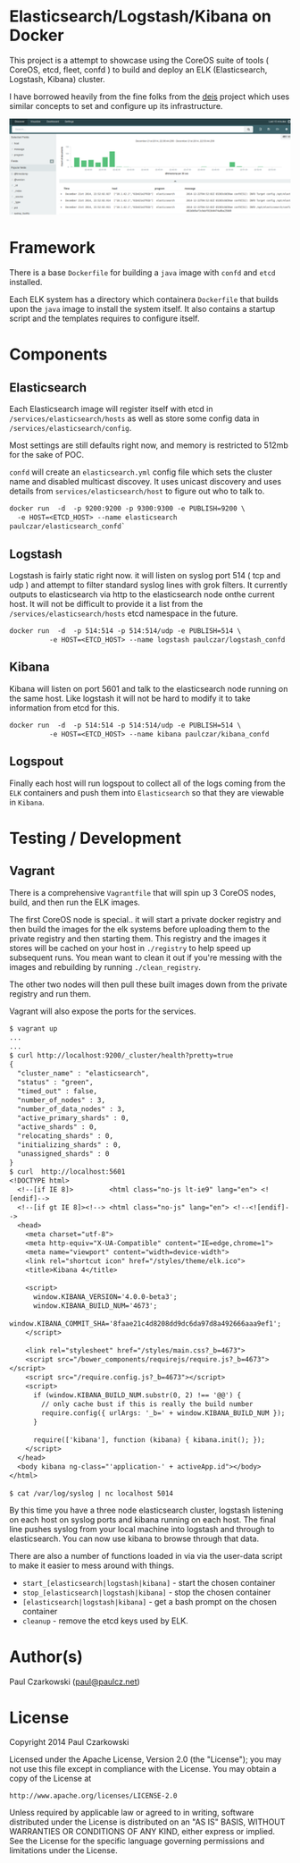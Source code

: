 Elasticsearch/Logstash/Kibana on Docker
=======================================

This project is a attempt to showcase using the CoreOS suite of tools ( CoreOS, etcd, fleet, confd ) to build and deploy an ELK (Elasticsearch, Logstash, Kibana) cluster.

I have borrowed heavily from the fine folks from the [deis](https://github.com/deis/deis) project which uses similar concepts to set and configure up its infrastructure.

![Kibana Screenshot](docs/kibana.png)

Framework
=========

There is a base `Dockerfile` for building a `java` image with `confd` and `etcd` installed.

Each ELK system has a directory which containera `Dockerfile` that builds upon the `java` image to install the system itself.   It also contains a startup script and the templates requires to configure itself.

Components
==========

Elasticsearch
-------------

Each Elasticsearch image will register itself with etcd in `/services/elasticsearch/hosts` as well as store some config data in `/services/elasticsearch/config`.

Most settings are still defaults right now, and memory is restricted to 512mb for the sake of POC.

`confd` will create an `elasticsearch.yml` config file which sets the cluster name and disabled multicast discovey.  It uses unicast discovery and uses details from `services/elasticsearch/host` to figure out who to talk to.

```
docker run  -d  -p 9200:9200 -p 9300:9300 -e PUBLISH=9200 \
  -e HOST=<ETCD_HOST> --name elasticsearch paulczar/elasticsearch_confd`
```

Logstash
--------

Logstash is fairly static right now.   it will listen on syslog port 514 ( tcp and udp ) and attempt to filter standard syslog lines with grok filters.    It currently outputs to elasticsearch via http to the elasticsearch node onthe current host.   It will  not be difficult to provide it a list from the `/services/elasticsearch/hosts` etcd namespace in the future.

```
docker run  -d  -p 514:514 -p 514:514/udp -e PUBLISH=514 \
          -e HOST=<ETCD_HOST> --name logstash paulczar/logstash_confd
```

Kibana
------

Kibana will listen on port 5601 and talk to the elasticsearch node running on the same host.  Like logstash it will not be hard to modify it to take information from etcd for this.

```
docker run  -d  -p 514:514 -p 514:514/udp -e PUBLISH=514 \
          -e HOST=<ETCD_HOST> --name kibana paulczar/kibana_confd
```

Logspout
--------

Finally each host will run logspout to collect all of the logs coming from the `ELK` containers and push them into `Elasticsearch` so that they are viewable in `Kibana`.


Testing / Development
=====================

Vagrant
-------

There is a comprehensive `Vagrantfile` that will spin up 3 CoreOS nodes, build, and then run the ELK images.

The first CoreOS node is special..  it will start a private docker registry and then build the images for the elk systems before uploading them to the private registry and then starting them.  This registry and the images it stores will be cached on your host in `./registry` to help speed up subsequent runs.  You mean want to clean it out if you're messing with the images and rebuilding by running `./clean_registry`.

The other two nodes will then pull these built images down from the private registry and run them.

Vagrant will also expose the ports for the services.

```
$ vagrant up
...
...
$ curl http://localhost:9200/_cluster/health?pretty=true
{
  "cluster_name" : "elasticsearch",
  "status" : "green",
  "timed_out" : false,
  "number_of_nodes" : 3,
  "number_of_data_nodes" : 3,
  "active_primary_shards" : 0,
  "active_shards" : 0,
  "relocating_shards" : 0,
  "initializing_shards" : 0,
  "unassigned_shards" : 0
}
$ curl  http://localhost:5601
<!DOCTYPE html>
  <!--[if IE 8]>         <html class="no-js lt-ie9" lang="en"> <![endif]-->
  <!--[if gt IE 8]><!--> <html class="no-js" lang="en"> <!--<![endif]-->
  <head>
    <meta charset="utf-8">
    <meta http-equiv="X-UA-Compatible" content="IE=edge,chrome=1">
    <meta name="viewport" content="width=device-width">
    <link rel="shortcut icon" href="/styles/theme/elk.ico">
    <title>Kibana 4</title>

    <script>
      window.KIBANA_VERSION='4.0.0-beta3';
      window.KIBANA_BUILD_NUM='4673';
      window.KIBANA_COMMIT_SHA='8faae21c4d8208dd9dc6da97d8a492666aaa9ef1';
    </script>

    <link rel="stylesheet" href="/styles/main.css?_b=4673">
    <script src="/bower_components/requirejs/require.js?_b=4673"></script>
    <script src="/require.config.js?_b=4673"></script>
    <script>
      if (window.KIBANA_BUILD_NUM.substr(0, 2) !== '@@') {
        // only cache bust if this is really the build number
        require.config({ urlArgs: '_b=' + window.KIBANA_BUILD_NUM });
      }

      require(['kibana'], function (kibana) { kibana.init(); });
    </script>
  </head>
  <body kibana ng-class="'application-' + activeApp.id"></body>
</html>

$ cat /var/log/syslog | nc localhost 5014
```

By this time you have a three node elasticsearch cluster, logstash listening on each host on syslog ports and kibana running on each host.   The final line pushes syslog from your local machine into logstash and through to elasticsearch.  You can now use kibana to browse through that data.

There are also a number of functions loaded in via via the user-data script to make it easier to mess around with things.

* `start_[elasticsearch|logstash|kibana]` - start the chosen container
* `stop_[elasticsearch|logstash|kibana]` - stop the chosen container
* `[elasticsearch|logstash|kibana]` - get a bash prompt on the chosen container
* `cleanup` - remove the etcd keys used by ELK.


Author(s)
======

Paul Czarkowski (paul@paulcz.net)

License
=======

Copyright 2014 Paul Czarkowski

Licensed under the Apache License, Version 2.0 (the "License");
you may not use this file except in compliance with the License.
You may obtain a copy of the License at

    http://www.apache.org/licenses/LICENSE-2.0

Unless required by applicable law or agreed to in writing, software
distributed under the License is distributed on an "AS IS" BASIS,
WITHOUT WARRANTIES OR CONDITIONS OF ANY KIND, either express or implied.
See the License for the specific language governing permissions and
limitations under the License.

